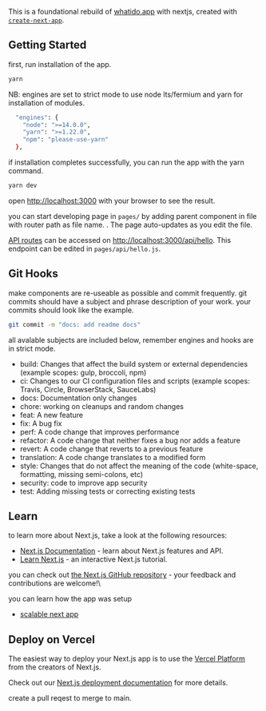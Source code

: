 This is a foundational rebuild of [whatido.app](https://whatido.app/) with nextjs, created with [`create-next-app`](https://github.com/vercel/next.js/tree/canary/packages/create-next-app).

## Getting Started

first, run installation of the app.

```bash
yarn
```

NB: engines are set to strict mode to use node lts/fermium and yarn for installation of modules.

```bash
  "engines": {
    "node": ">=14.0.0",
    "yarn": ">=1.22.0",
    "npm": "please-use-yarn"
  },
```

if installation completes successfully, you can run the app with the yarn command.

```bash
yarn dev
```

open [http://localhost:3000](http://localhost:3000) with your browser to see the result.

you can start developing page in `pages/` by adding parent component in file with router path as file name. . The page auto-updates as you edit the file.

[API routes](https://nextjs.org/docs/api-routes/introduction) can be accessed on [http://localhost:3000/api/hello](http://localhost:3000/api/hello). This endpoint can be edited in `pages/api/hello.js`.

## Git Hooks

make components are re-useable as possible and commit frequently.
git commits should have a subject and phrase description of your work.
your commits should look like the example.

```bash
git commit -m "docs: add readme docs"
```

all avalable subjects are included below, remember engines and hooks are in strict mode.

- build: Changes that affect the build system or external dependencies (example scopes: gulp, broccoli, npm)
- ci: Changes to our CI configuration files and scripts (example scopes: Travis, Circle, BrowserStack, SauceLabs)
- docs: Documentation only changes
- chore: working on cleanups and random changes
- feat: A new feature
- fix: A bug fix
- perf: A code change that improves performance
- refactor: A code change that neither fixes a bug nor adds a feature
- revert: A code change that reverts to a previous feature
- translation: A code change translates to a modified form
- style: Changes that do not affect the meaning of the code (white-space, formatting, missing semi-colons, etc)
- security: code to improve app security
- test: Adding missing tests or correcting existing tests

## Learn

to learn more about Next.js, take a look at the following resources:

- [Next.js Documentation](https://nextjs.org/docs) - learn about Next.js features and API.
- [Learn Next.js](https://nextjs.org/learn) - an interactive Next.js tutorial.

you can check out [the Next.js GitHub repository](https://github.com/vercel/next.js/) - your feedback and contributions are welcome!\\

you can learn how the app was setup

- [scalable next app](https://dev.to/alexeagleson/how-to-build-scalable-architecture-for-your-nextjs-project-2pb7)

## Deploy on Vercel

The easiest way to deploy your Next.js app is to use the [Vercel Platform](https://vercel.com/new?utm_medium=default-template&filter=next.js&utm_source=create-next-app&utm_campaign=create-next-app-readme) from the creators of Next.js.

Check out our [Next.js deployment documentation](https://nextjs.org/docs/deployment) for more details.

create a pull reqest to merge to main.
